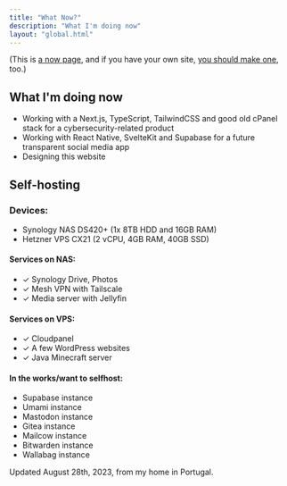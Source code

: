```yaml
---
title: "What Now?"
description: "What I'm doing now"
layout: "global.html"
---
```


(This is [a now page](https://nownownow.com/about), and if you have your own site, [you should make one](https://nownownow.com/about), too.)

## What I'm doing now

- Working with a Next.js, TypeScript, TailwindCSS and good old cPanel stack for a cybersecurity-related product
- Working with React Native, SvelteKit and Supabase for a future transparent social media app
- Designing this website

## Self-hosting

### Devices:
- Synology NAS DS420+ (1x 8TB HDD and 16GB RAM)
- Hetzner VPS CX21 (2 vCPU, 4GB RAM, 40GB SSD)

#### Services on NAS:
- &check; Synology Drive, Photos
- &check; Mesh VPN with Tailscale
- &check; Media server with Jellyfin

#### Services on VPS:
- &check; Cloudpanel
- &check; A few WordPress websites
- &check; Java Minecraft server

#### In the works/want to selfhost:
- Supabase instance
- Umami instance
- Mastodon instance
- Gitea instance
- Mailcow instance
- Bitwarden instance
- Wallabag instance

Updated August 28th, 2023, from my home in Portugal.

